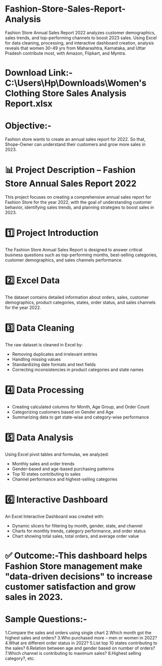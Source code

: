 # Fashion-Store-Sales-Report-Analysis
Fashion Store Annual Sales Report 2022 analyzes customer demographics, sales trends, and top-performing channels to boost 2023 sales. Using Excel for data cleaning, processing, and interactive dashboard creation, analysis reveals that women 30-49 yrs from Maharashtra, Karnataka, and Uttar Pradesh contribute most, with Amazon, Flipkart, and Myntra.  
# Download Link:-    C:\Users\Hp\Downloads\Women's Clothing Store Sales Analysis Report.xlsx 
# Objective:-
Fashion store wants to create an annual sales report for 2022. So that, Shope-Owner can understand their customers and grow more sales in 2023.

# 📊 Project Description – Fashion Store Annual Sales Report 2022
This project focuses on creating a comprehensive annual sales report for Fashion Store for the year 2022, with the goal of understanding customer behavior, identifying sales trends, and planning strategies to boost sales in 2023.

# 1️⃣ Project Introduction
The Fashion Store Annual Sales Report is designed to answer critical business questions such as top-performing months, best-selling categories, customer demographics, and sales channels performance.

# 2️⃣ Excel Data
The dataset contains detailed information about orders, sales, customer demographics, product categories, states, order status, and sales channels for the year 2022.

# 3️⃣ Data Cleaning
The raw dataset is cleaned in Excel by:
* Removing duplicates and irrelevant entries
* Handling missing values
* Standardizing date formats and text fields
* Correcting inconsistencies in product categories and state names

# 4️⃣ Data Processing
* Creating calculated columns for Month, Age Group, and Order Count
* Categorizing customers based on Gender and Age
* Summarizing data to get state-wise and category-wise performance

# 5️⃣ Data Analysis
Using Excel pivot tables and formulas, we analyzed:
* Monthly sales and order trends
* Gender-based and age-based purchasing patterns
* Top 10 states contributing to sales
* Channel performance and highest-selling categories

# 6️⃣ Interactive Dashboard
An Excel Interactive Dashboard was created with:

* Dynamic slicers for filtering by month, gender, state, and channel
* Charts for monthly trends, category performance, and order status
* Chart showing total sales, total orders, and average order value

# ✅ Outcome:-This dashboard helps Fashion Store management make "data-driven decisions" to increase customer satisfaction and grow sales in 2023.

# Sample Questions:-
1.Compare the sales and orders using single chart
2.Which month got the highest sales and orders?
3.Who purchased more – men or women in 2022?
4.What are different order status in 2022?
5.List top 10 states contributing to the sales?
6.Relation between age and gender based on number of orders?
7.Which channel is contributing to maximum sales?
8.Highest selling category?, etc.
